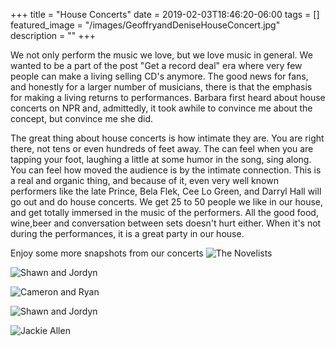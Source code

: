 +++
title =  "House Concerts"
date = 2019-02-03T18:46:20-06:00
tags = []
featured_image = "/images/GeoffryandDeniseHouseConcert.jpg"
description = ""
+++

We not only perform the music we love, but we love music in general. We wanted to be a part of the post "Get a record deal" era where very few people can make a living selling CD's anymore. The good news for fans, and honestly for a larger number of musicians, there is that the emphasis for making a living returns to performances. Barbara first heard about house concerts on NPR and, admittedly, it took awhile to convince me about the concept, but convince me she did.
<!-- more -->


The great thing about house concerts is how intimate they are. You are right there, not tens or even hundreds of feet away. The can feel when you are tapping your foot, laughing a little at some humor in the song, sing along. You can feel how moved the audience is by the intimate connection. This is a real and organic thing, and because of it, even very well known performers like the late Prince, Bela Flek, Cee Lo Green, and Darryl Hall will go out and do house concerts. We get 25 to 50 people we like in our house, and get totally immersed in the music of the performers. All the good food, wine,beer and conversation between sets doesn't hurt either. When it's not during the performances, it is a great party in our house.

Enjoy some more snapshots from our concerts
![The Novelists](/images/thenovelists2.jpeg "The Novelists")

![Shawn and Jordyn](/images/flagship-romance-1500.jpg "Flagship Romance")

![Cameron and Ryan](/images/ryanhood-and-us-1500.jpg "Ryanhood")

![Shawn and Jordyn](/images/shawn-jordyn-outside.jpg "Outside!")

![Jackie Allen](/images/jackie_allen.jpg "Jackie Allen")
